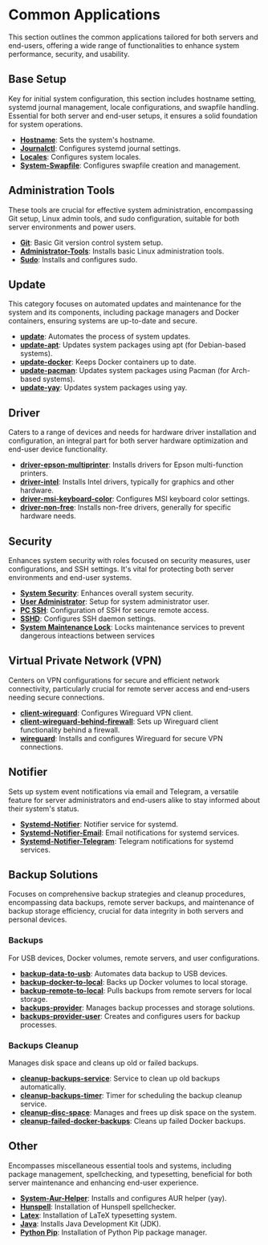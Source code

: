 # Common Applications
This section outlines the common applications tailored for both servers and end-users, offering a wide range of functionalities to enhance system performance, security, and usability.

## Base Setup
Key for initial system configuration, this section includes hostname setting, systemd journal management, locale configurations, and swapfile handling. Essential for both server and end-user setups, it ensures a solid foundation for system operations.

- **[Hostname](./roles/hostname/)**: Sets the system's hostname.
- **[Journalctl](./roles/journalctl/)**: Configures systemd journal settings.
- **[Locales](./roles/locales/)**: Configures system locales.
- **[System-Swapfile](./roles/system-swapfile/)**: Configures swapfile creation and management.

## Administration Tools
These tools are crucial for effective system administration, encompassing Git setup, Linux admin tools, and sudo configuration, suitable for both server environments and power users.

- **[Git](./roles/git/)**: Basic Git version control system setup.
- **[Administrator-Tools](./roles/pc-administrator-tools/)**: Installs basic Linux administration tools.
- **[Sudo](./roles/sudo/)**: Installs and configures sudo.

## Update
This category focuses on automated updates and maintenance for the system and its components, including package managers and Docker containers, ensuring systems are up-to-date and secure.

- **[update](./roles/update/)**: Automates the process of system updates.
- **[update-apt](./roles/update-apt/)**: Updates system packages using apt (for Debian-based systems).
- **[update-docker](./roles/update-docker/)**: Keeps Docker containers up to date.
- **[update-pacman](./roles/update-pacman/)**: Updates system packages using Pacman (for Arch-based systems).
- **[update-yay](./roles/update-yay/)**: Updates system packages using yay.

## Driver
Caters to a range of devices and needs for hardware driver installation and configuration, an integral part for both server hardware optimization and end-user device functionality.

- **[driver-epson-multiprinter](./roles/driver-epson-multiprinter/)**: Installs drivers for Epson multi-function printers.
- **[driver-intel](./roles/driver-intel/)**: Installs Intel drivers, typically for graphics and other hardware.
- **[driver-msi-keyboard-color](./roles/driver-msi-keyboard-color/)**: Configures MSI keyboard color settings.
- **[driver-non-free](./roles/driver-non-free/)**: Installs non-free drivers, generally for specific hardware needs.

## Security
Enhances system security with roles focused on security measures, user configurations, and SSH settings. It's vital for protecting both server environments and end-user systems.
- **[System Security](./roles/system-security/)**: Enhances overall system security.
- **[User Administrator](./roles/user-administrator/)**: Setup for system administrator user.
- **[PC SSH](./roles/pc-ssh/)**: Configuration of SSH for secure remote access.
- **[SSHD](./roles/sshd/)**: Configures SSH daemon settings.
- **[System Maintenance Lock](./roles/system-maintenance-lock)**: Locks maintenance services to prevent dangerous inteactions between services

## Virtual Private Network (VPN)
Centers on VPN configurations for secure and efficient network connectivity, particularly crucial for remote server access and end-users needing secure connections.
- **[client-wireguard](./roles/client-wireguard/)**: Configures Wireguard VPN client.
- **[client-wireguard-behind-firewall](./roles/client-wireguard-behind-firewall/)**: Sets up Wireguard client functionality behind a firewall.
- **[wireguard](./roles/wireguard/)**: Installs and configures Wireguard for secure VPN connections.

## Notifier
Sets up system event notifications via email and Telegram, a versatile feature for server administrators and end-users alike to stay informed about their system's status.
- **[Systemd-Notifier](./roles/systemd-notifier/)**: Notifier service for systemd.
- **[Systemd-Notifier-Email](./roles/systemd-notifier-email/)**: Email notifications for systemd services.
- **[Systemd-Notifier-Telegram](./roles/systemd-notifier-telegram/)**: Telegram notifications for systemd services.

## Backup Solutions
Focuses on comprehensive backup strategies and cleanup procedures, encompassing data backups, remote server backups, and maintenance of backup storage efficiency, crucial for data integrity in both servers and personal devices.

### Backups
For USB devices, Docker volumes, remote servers, and user configurations.
- **[backup-data-to-usb](./roles/backup-data-to-usb/)**: Automates data backup to USB devices.
- **[backup-docker-to-local](./roles/backup-docker-to-local/)**: Backs up Docker volumes to local storage.
- **[backup-remote-to-local](./roles/backup-remote-to-local/)**: Pulls backups from remote servers for local storage.
- **[backups-provider](./roles/backups-provider/)**: Manages backup processes and storage solutions.
- **[backups-provider-user](./roles/backups-provider-user/)**: Creates and configures users for backup processes.

### Backups Cleanup
Manages disk space and cleans up old or failed backups.
- **[cleanup-backups-service](./roles/cleanup-backups-service/)**: Service to clean up old backups automatically.
- **[cleanup-backups-timer](./roles/cleanup-backups-timer/)**: Timer for scheduling the backup cleanup service.
- **[cleanup-disc-space](./roles/cleanup-disc-space/)**: Manages and frees up disk space on the system.
- **[cleanup-failed-docker-backups](./roles/cleanup-failed-docker-backups/)**: Cleans up failed Docker backups.

## Other
Encompasses miscellaneous essential tools and systems, including package management, spellchecking, and typesetting, beneficial for both server maintenance and enhancing end-user experience.
- **[System-Aur-Helper](./roles/system-aur-helper/)**: Installs and configures AUR helper (yay).
- **[Hunspell](./roles/hunspell/)**: Installation of Hunspell spellchecker.
- **[Latex](./roles/pc-latex/)**: Installation of LaTeX typesetting system.
- **[Java](./roles/java/)**: Installs Java Development Kit (JDK).
- **[Python Pip](./roles/python-pip/)**: Installation of Python Pip package manager.
